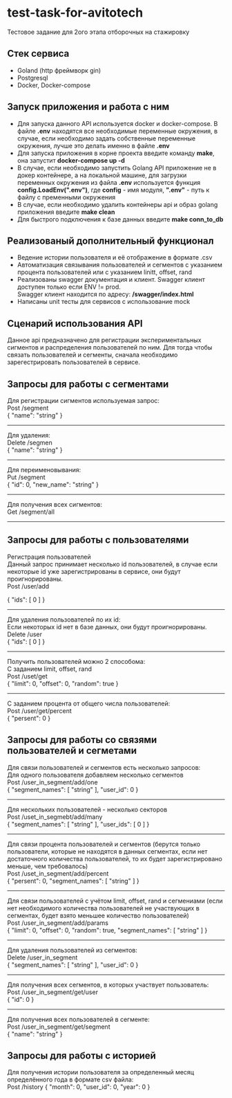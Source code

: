 # test-task-for-avitotech
Тестовое задание для 2ого этапа отборочных на стажировку 

<h2>Стек сервиса</h2>
<ul>
  <li>Goland (http фреймворк gin)</li>
  <li>Postgresql</li>
  <li>Docker, Docker-compose</li>
</ul>


<h2>Запуск приложения и работа с ним</h2>
<ul>
  <li>Для запуска данного API используется docker и docker-compose. В файле <b>.env</b> находятся все необходимые переменные окружения, в случае, если необходимо задать собственные переменные окружения, лучше это делать именно в файле <b>.env</b></li>
  <li>Для запуска приложения в корне проекта введите команду <b>make</b>, она запустит <b>docker-compose up -d</b></li>
  <li>В случае, если необходимо запустить Golang API приложение не в докер контейнере, а на локальной машине, для загрузки переменных окружения из файла <b>.env</b> используется функция <b>config.LoadEnv(".env")</b>, где <b>config</b> - имя модуля, <b>".env"</b> - путь к файлу с пременными окружения</b></li>
  <li>В случае, если необходимо удалить контейнеры api и образ golang приложения введите <b>make clean</b></li>
  <li>Для быстрого подключения к базе данных введите <b>make conn_to_db</b></li>
</ul>
<h2>Реализованый дополнительный функционал</h2>
<ul>
    <li>Ведение истории пользователя и её отображение в формате .csv</li>
    <li>Автоматизация связывания пользователей и сегментов с указанием процента пользователей или с указанием linitt, offset, rand</li>
    <li>Реализованы swagger документация и клиент. Swagger клиент доступен только если ENV != prod.<br>Swagger клиент находится по адресу: <b>/swagger/index.html</b></li>
    <li>Написаны unit тесты для сервисов с использование mock</li>
</ul>
<h2>Сценарий использования API</h2>
Данное api предназначено для регистрации экспериментальных сигментов и распределения пользователей по ним. Для тогда чтобы связать пользователей и сегменты, сначала необходимо зарегестрировать пользователей в сервисе.<br>
<h2>Запросы для работы с сегментами</h2>
Для регистрации сигментов используемая запрос:<br>
Post /segment<br>
{
  "name": "string"
}
<hr>
Для удаления:<br>
Delete /segmen<br>
{
  "name": "string"
}
<hr>
Для переименовывания:<br>
Put /segment<br>
{
  "id": 0,
  "new_name": "string"
}
<hr>
Для получения всех сигментов:<br>
Get /segment/all<br>
<hr>

<h2>Запросы для работы с пользователями</h2>
Регистрация пользователей<br>
Данный запрос принимает несколько id пользователей, в случае если некоторые id уже зарегистрированы в сервисе, они будут проигнорированы.<br>
Post /user/add<br>

{
  "ids": [
    0
  ]
}
<hr>
Для удаления пользователей по их id:<br>
Если некоторых id нет в базе данных, они будут проигнорированы.<br>
Delete /user<br>
{
  "ids": [
    0
  ]
}<br>

<hr>
Получить пользователей можно 2 способома:<br>
С заданием limit, offset, rand<br>
Post /uset/get<br>
{
  "limit": 0,
  "offset": 0,
  "random": true
}
<hr>
С заданием процента от общего числа пользователей:<br>
Post /user/get/percent<br>
{
  "persent": 0
}

<h2>Запросы для работы со связями пользователей и сегметами</h2>
Для связи пользователей и сегментов есть несколько запросов:<br>
Для одного пользователя добавляем несколько сегментов <br>
Post /user_in_segment/add/one<br>
{
  "segment_names": [
    "string"
  ],
  "user_id": 0
}
<hr>
Для нескольких пользователей - несколько секторов<br>
Post /uset_in_segmebt/add/many<br>
{
  "segment_names": [
    "string"
  ],
  "user_ids": [
    0
  ]
}
<hr>
Для связи процента пользователей и сегментов (берутся только пользователи, которые не находятся в данных сегментах, если нет достаточного количества пользователей, то их будет зарегистрировано меньше, чем требовалось)<br>
Post /uset_in_segment/add/percent<br>
{
  "persent": 0,
  "segment_names": [
    "string"
  ]
}
<hr>
Для связи пользователей с учётом limit, offset, rand и сегмениами (если нет необходимого количества пользователей не участвующих в сегментах, будет взято меньшее количество пользователей) <br>
Post /user_in_segment/add/params<br>
{
  "limit": 0,
  "offset": 0,
  "random": true,
  "segment_names": [
    "string"
  ]
}
<hr>
Для удаления пользователей из сегментов:<br>
Delete /user_in_segment<br>
{
  "segment_names": [
    "string"
  ],
  "user_id": 0
}
<hr>
Для получения всех сегментов, в которых участвует пользователь:<br>
Post /user_in_segment/get/user<br>
{
  "id": 0
}
<hr>
Для получения всех пользователей в сегменте:<br>
Post /user_in_segment/get/segment<br>
{
  "name": "string"
}
<h2>Запросы для работы с историей</h2>
Для получения истории пользователя за определенный месяц определённого года в формате csv файла:<br>
Post /history
{
  "month": 0,
  "user_id": 0,
  "year": 0
}

